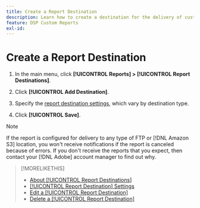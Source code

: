 ```yaml
---
title: Create a Report Destination
description: Learn how to create a destination for the delivery of custom reports.
feature: DSP Custom Reports
exl-id: 
---
```


# Create a Report Destination

1. In the main menu, click **[!UICONTROL Reports] > [!UICONTROL Report Destinations]**.

1. Click **[!UICONTROL Add Destination]**.

1. Specify the [report destination settings](/help/dsp/reports/report-destinations/report-destination-settings.md), which vary by destination type.

1. Click **[!UICONTROL Save]**.

>[!NOTE]
>
> If the report is configured for delivery to any type of FTP or [!DNL Amazon S3] location, you won't receive notifications if the report is canceled because of errors. If you don't receive the reports that you expect, then contact your [!DNL Adobe] account manager to find out why. 

>[!MORELIKETHIS]
>
>* [About [!UICONTROL Report Destinations]](/help/dsp/reports/report-destinations/report-destination-about.md)
>* [[!UICONTROL Report Destination] Settings](/help/dsp/reports/report-destinations/report-destination-settings.md)
>* [Edit a [!UICONTROL Report Destination]](/help/dsp/reports/report-destinations/report-destination-edit.md)
>* [Delete a [!UICONTROL Report Destination]](/help/dsp/reports/report-destinations/report-destination-delete.md)
